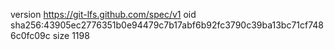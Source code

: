 version https://git-lfs.github.com/spec/v1
oid sha256:43905ec2776351b0e94479c7b17abf6b92fc3790c39ba13bc71cf7486c0fc09c
size 1198
